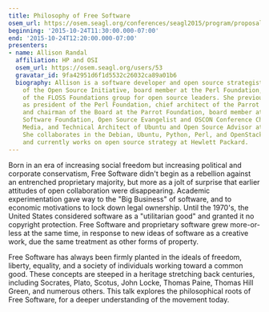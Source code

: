 ```yaml
---
title: Philosophy of Free Software
osem_url: https://osem.seagl.org/conferences/seagl2015/program/proposals/33
beginning: '2015-10-24T11:30:00.000-07:00'
end: '2015-10-24T12:20:00.000-07:00'
presenters:
- name: Allison Randal
  affiliation: HP and OSI
  osem_url: https://osem.seagl.org/users/53
  gravatar_id: 9fa42951d6f1d5532c26032ca89a01b6
  biography: Allison is a software developer and open source strategist. She is president
    of the Open Source Initiative, board member at the Perl Foundation, and co-founder
    of the FLOSS Foundations group for open source leaders. She previously served
    as president of the Perl Foundation, chief architect of the Parrot virtual machine
    and chairman of the Board at the Parrot Foundation, board member at the Python
    Software Foundation, Open Source Evangelist and OSCON Conference Chair at O'Reilly
    Media, and Technical Architect of Ubuntu and Open Source Advisor at Canonical.
    She collaborates in the Debian, Ubuntu, Python, Perl, and OpenStack projects,
    and currently works on open source strategy at Hewlett Packard.
---
```


Born in an era of increasing social freedom but increasing political and corporate conservatism, Free Software didn't begin as a rebellion against an entrenched proprietary majority, but more as a jolt of surprise that earlier attitudes of open collaboration were disappearing. Academic experimentation gave way to the "Big Business" of software, and to economic motivations to lock down legal ownership. Until the 1970's, the United States considered software as a "utilitarian good" and granted it no copyright protection. Free Software and proprietary software grew more-or-less at the same time, in response to new ideas of software as a creative work, due the same treatment as other forms of property.

Free Software has always been firmly planted in the ideals of freedom, liberty, equality, and a society of individuals working toward a common good. These concepts are steeped in a heritage stretching back centuries, including Socrates, Plato, Scotus, John Locke, Thomas Paine, Thomas Hill Green, and numerous others. This talk explores the philosophical roots of Free Software, for a deeper understanding of the movement today.
